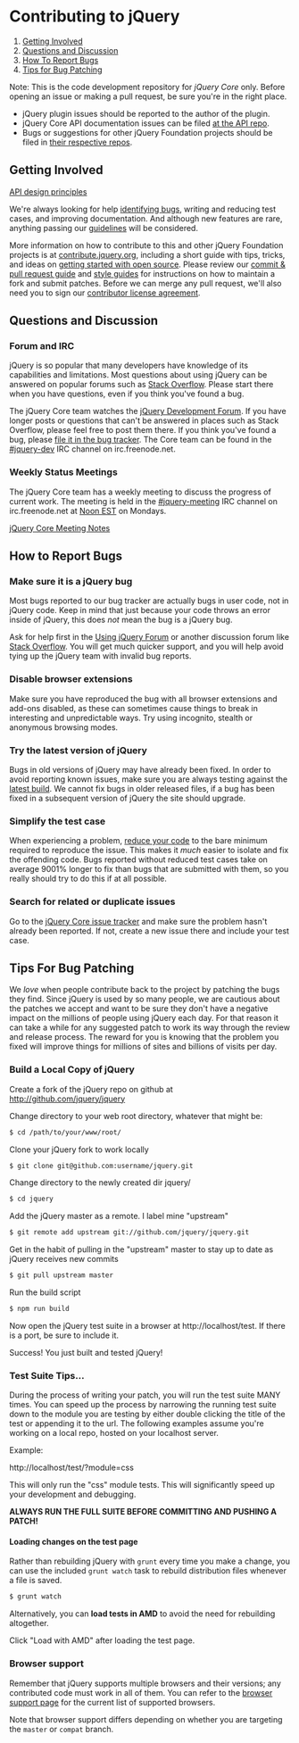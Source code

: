 # Contributing to jQuery

1. [Getting Involved](#getting-involved)
2. [Questions and Discussion](#questions-and-discussion)
3. [How To Report Bugs](#how-to-report-bugs)
4. [Tips for Bug Patching](#tips-for-bug-patching)

Note: This is the code development repository for *jQuery Core* only. Before opening an issue or making a pull request, be sure you're in the right place.
* jQuery plugin issues should be reported to the author of the plugin.
* jQuery Core API documentation issues can be filed [at the API repo](http://github.com/jquery/api.jquery.com/issues).
* Bugs or suggestions for other jQuery Foundation projects should be filed in [their respective repos](http://github.com/jquery/).

## Getting Involved

[API design principles](https://github.com/jquery/jquery/wiki/API-design-guidelines)

We're always looking for help [identifying bugs](#how-to-report-bugs), writing and reducing test cases, and improving documentation. And although new features are rare, anything passing our [guidelines](https://github.com/jquery/jquery/wiki/Adding-new-features) will be considered.

More information on how to contribute to this and other jQuery Foundation projects is at [contribute.jquery.org](http://contribute.jquery.org), including a short guide with tips, tricks, and ideas on [getting started with open source](http://contribute.jquery.org/open-source/). Please review our [commit & pull request guide](http://contribute.jquery.org/commits-and-pull-requests/) and [style guides](http://contribute.jquery.org/style-guide/) for instructions on how to maintain a fork and submit patches. Before we can merge any pull request, we'll also need you to sign our [contributor license agreement](http://contribute.jquery.org/cla/).


## Questions and Discussion

### Forum and IRC

jQuery is so popular that many developers have knowledge of its capabilities and limitations. Most questions about using jQuery can be answered on popular forums such as [Stack Overflow](http://stackoverflow.com). Please start there when you have questions, even if you think you've found a bug.

The jQuery Core team watches the [jQuery Development Forum](http://forum.jquery.com/developing-jquery-core). If you have longer posts or questions that can't be answered in places such as Stack Overflow, please feel free to post them there. If you think you've found a bug, please [file it in the bug tracker](#how-to-report-bugs). The Core team can be found in the [#jquery-dev](http://webchat.freenode.net/?channels=jquery-dev) IRC channel on irc.freenode.net.

### Weekly Status Meetings

The jQuery Core team has a weekly meeting to discuss the progress of current work. The meeting is held in the [#jquery-meeting](http://webchat.freenode.net/?channels=jquery-meeting) IRC channel on irc.freenode.net at [Noon EST](http://www.timeanddate.com/worldclock/fixedtime.html?month=1&day=17&year=2011&hour=12&min=0&sec=0&p1=43) on Mondays.

[jQuery Core Meeting Notes](http://meetings.jquery.org/category/core/)


## How to Report Bugs

### Make sure it is a jQuery bug

Most bugs reported to our bug tracker are actually bugs in user code, not in jQuery code. Keep in mind that just because your code throws an error inside of jQuery, this does *not* mean the bug is a jQuery bug.

Ask for help first in the [Using jQuery Forum](http://forum.jquery.com/using-jquery) or another discussion forum like [Stack Overflow](http://stackoverflow.com/). You will get much quicker support, and you will help avoid tying up the jQuery team with invalid bug reports.

### Disable browser extensions

Make sure you have reproduced the bug with all browser extensions and add-ons disabled, as these can sometimes cause things to break in interesting and unpredictable ways. Try using incognito, stealth or anonymous browsing modes.

### Try the latest version of jQuery

Bugs in old versions of jQuery may have already been fixed. In order to avoid reporting known issues, make sure you are always testing against the [latest build](http://code.jquery.com/jquery.js). We cannot fix bugs in older released files, if a bug has been fixed in a subsequent version of jQuery the site should upgrade.

### Simplify the test case

When experiencing a problem, [reduce your code](http://webkit.org/quality/reduction.html) to the bare minimum required to reproduce the issue. This makes it *much* easier to isolate and fix the offending code. Bugs reported without reduced test cases take on average 9001% longer to fix than bugs that are submitted with them, so you really should try to do this if at all possible.

### Search for related or duplicate issues

Go to the [jQuery Core issue tracker](https://github.com/jquery/jquery/issues) and make sure the problem hasn't already been reported. If not, create a new issue there and include your test case.


## Tips For Bug Patching

We *love* when people contribute back to the project by patching the bugs they find. Since jQuery is used by so many people, we are cautious about the patches we accept and want to be sure they don't have a negative impact on the millions of people using jQuery each day. For that reason it can take a while for any suggested patch to work its way through the review and release process. The reward for you is knowing that the problem you fixed will improve things for millions of sites and billions of visits per day.

### Build a Local Copy of jQuery

Create a fork of the jQuery repo on github at http://github.com/jquery/jquery

Change directory to your web root directory, whatever that might be:

```bash
$ cd /path/to/your/www/root/
```

Clone your jQuery fork to work locally

```bash
$ git clone git@github.com:username/jquery.git
```

Change directory to the newly created dir jquery/

```bash
$ cd jquery
```

Add the jQuery master as a remote. I label mine "upstream"

```bash
$ git remote add upstream git://github.com/jquery/jquery.git
```

Get in the habit of pulling in the "upstream" master to stay up to date as jQuery receives new commits

```bash
$ git pull upstream master
```

Run the build script

```bash
$ npm run build
```

Now open the jQuery test suite in a browser at http://localhost/test. If there is a port, be sure to include it.

Success! You just built and tested jQuery!


### Test Suite Tips...

During the process of writing your patch, you will run the test suite MANY times. You can speed up the process by narrowing the running test suite down to the module you are testing by either double clicking the title of the test or appending it to the url. The following examples assume you're working on a local repo, hosted on your localhost server.

Example:

http://localhost/test/?module=css

This will only run the "css" module tests. This will significantly speed up your development and debugging.

**ALWAYS RUN THE FULL SUITE BEFORE COMMITTING AND PUSHING A PATCH!**


#### Loading changes on the test page

Rather than rebuilding jQuery with `grunt` every time you make a change, you can use the included `grunt watch` task to rebuild distribution files whenever a file is saved.

```bash
$ grunt watch
```

Alternatively, you can **load tests in AMD** to avoid the need for rebuilding altogether.

Click "Load with AMD" after loading the test page.


### Browser support

Remember that jQuery supports multiple browsers and their versions; any contributed code must work in all of them. You can refer to the [browser support page](http://jquery.com/browser-support/) for the current list of supported browsers.

Note that browser support differs depending on whether you are targeting the `master` or `compat` branch.
